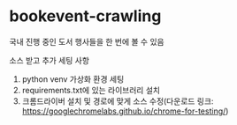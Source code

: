 # bookevent-crawling
국내 진행 중인 도서 행사들을 한 번에 볼 수 있음


소스 받고 추가 세팅 사항
1. python venv 가상화 환경 세팅
2. requirements.txt에 있는 라이브러리 설치
3. 크롬드라이버 설치 및 경로에 맞게 소스 수정(다운로드 링크: https://googlechromelabs.github.io/chrome-for-testing/)
